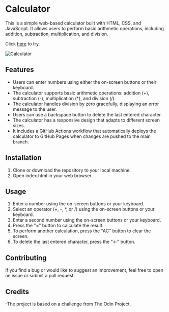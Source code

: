 # Calculator
This is a simple web-based calculator built with HTML, CSS, and JavaScript. It allows users to perform basic arithmetic operations, including addition, subtraction, multiplication, and division.

Click [here](https://leshis.github.io/calculator/) to try.

![Calculator](https://user-images.githubusercontent.com/94430516/232045676-078caefe-7cd4-4f5d-b6f9-9c1ec662fd14.png)


## **Features**
 - Users can enter numbers using either the on-screen buttons or their keyboard.
 - The calculator supports basic arithmetic operations: addition (+), subtraction (-), multiplication (*), and division (/).
 - The calculator handles division by zero gracefully, displaying an error message to the user.
 - Users can use a backspace button to delete the last entered character.
 - The calculator has a responsive design that adapts to different screen sizes.
 - It includes a GitHub Actions workflow that automatically deploys the calculator to GitHub Pages when changes are pushed to the main branch.
## **Installation**
 1. Clone or download the repository to your local machine.
 2. Open index.html in your web browser.
## **Usage**
 1. Enter a number using the on-screen buttons or your keyboard.
 2. Select an operator (+, -, *, or /) using the on-screen buttons or your keyboard.
 3. Enter a second number using the on-screen buttons or your keyboard.
 4. Press the "=" button to calculate the result.
 5. To perform another calculation, press the "AC" button to clear the screen.
 6. To delete the last entered character, press the "←" button.
## **Contributing**
If you find a bug or would like to suggest an improvement, feel free to open an issue or submit a pull request.
## **Credits**
 -The project is based on a challenge from The Odin Project.
